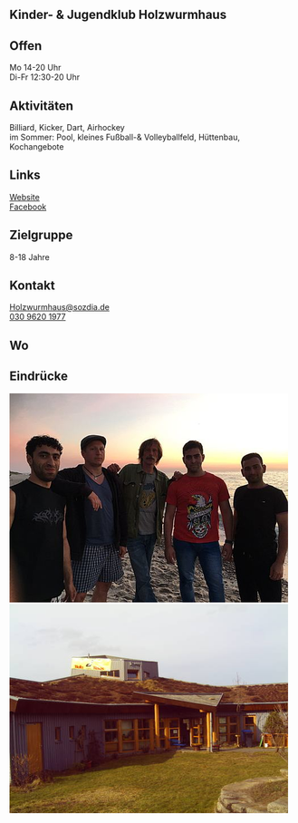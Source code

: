## Kinder- & Jugendklub Holzwurmhaus

## Offen
Mo 14-20 Uhr<br>
Di-Fr 12:30-20 Uhr

## Aktivitäten
<p id="activities">
Billiard, Kicker, Dart, Airhockey<br>
im Sommer: Pool, kleines Fußball-& Volleyballfeld, Hüttenbau, Kochangebote
</p>

## Links
<a target="_blank" href="http://www.sozdia.de/Wir-ueber-uns.1751.0.html">Website</a><br>
<a target="_blank" href="https://www.facebook.com/j.mann.lindner">Facebook</a>

## Zielgruppe
8-18 Jahre

## Kontakt
[Holzwurmhaus@sozdia.de](mailto:mikado@kietzfuerkids.deHolzwurmhaus@sozdia.de)<br>
<a href="tel:+493096201977">030 9620 1977</a>

## Wo
<div id="gmap"></div>
<script>window.onload = showMap('Falkenberger Chaussee 141, 13059 Berlin', 0, 'gmap_mini')</script>

## Eindrücke
<div class="mediacontainer">
  <img src="images/Holzwurmhaus/2.jpg" />
  <img src="images/Holzwurmhaus/1.jpg" />
</div>

